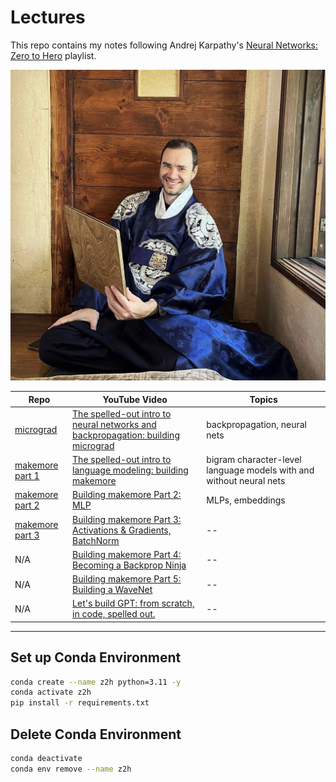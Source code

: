 # Lectures
This repo contains my notes following Andrej Karpathy's [Neural Networks: Zero to Hero](https://youtube.com/playlist?list=PLAqhIrjkxbuWI23v9cThsA9GvCAUhRvKZ) playlist. 



<a href="https://karpathy.ai/"><img src="sensei.jpeg" alt="karpathy" width="600"/></a>



| Repo | YouTube Video | Topics |
| -- | -- | -- |
| [micrograd](micrograd/micrograd_from_scratch.ipynb) | [The spelled-out intro to neural networks and backpropagation: building micrograd](https://www.youtube.com/watch?v=VMj-3S1tku0&list=PLAqhIrjkxbuWI23v9cThsA9GvCAUhRvKZ&index=1) | backpropagation, neural nets |
| [makemore part 1](makemore/part_1_bigrams.ipynb) | [The spelled-out intro to language modeling: building makemore](https://www.youtube.com/watch?v=PaCmpygFfXo&list=PLAqhIrjkxbuWI23v9cThsA9GvCAUhRvKZ&index=2) | bigram character-level language models with and without neural nets|
| [makemore part 2](makemore/part_2_MLP.ipynb)| [Building makemore Part 2: MLP](https://www.youtube.com/watch?v=TCH_1BHY58I&list=PLAqhIrjkxbuWI23v9cThsA9GvCAUhRvKZ&index=3) | MLPs, embeddings |
| [makemore part 3](makemore/part_3_MLPs2.ipynb) | [Building makemore Part 3: Activations & Gradients, BatchNorm](https://www.youtube.com/watch?v=P6sfmUTpUmc&list=PLAqhIrjkxbuWI23v9cThsA9GvCAUhRvKZ&index=4) | -- |
| N/A | [Building makemore Part 4: Becoming a Backprop Ninja](https://www.youtube.com/watch?v=q8SA3rM6ckI&list=PLAqhIrjkxbuWI23v9cThsA9GvCAUhRvKZ&index=5) | -- |
| N/A | [Building makemore Part 5: Building a WaveNet](https://www.youtube.com/watch?v=t3YJ5hKiMQ0&list=PLAqhIrjkxbuWI23v9cThsA9GvCAUhRvKZ&index=6) | -- |
| N/A | [Let's build GPT: from scratch, in code, spelled out.](https://www.youtube.com/watch?v=kCc8FmEb1nY&list=PLAqhIrjkxbuWI23v9cThsA9GvCAUhRvKZ&index=7) | -- |



---
## Set up Conda Environment

```sh
conda create --name z2h python=3.11 -y
conda activate z2h
pip install -r requirements.txt
```

## Delete Conda Environment

```sh
conda deactivate
conda env remove --name z2h
```
